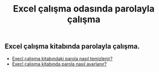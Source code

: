 ﻿---
title: Excel çalışma odasında parolayla çalışma
second_title: Aspose.Cells Cloud Documen
linktitle: Şifre
type: docs
url: /tr/workbook/password/
keywords: Working with password an Excel workbook
description: Aspose.Cells Cloud REST API, Excel çalışma kitabında parolayla çalışmayı destekler. SDK çeşitli geliştirme dillerini destekler. Bunlar arasında Android, C#, Go, Java, NodeJS, Perl, PHP, Python, Ruby ve Swift bulunur
weight: 100
---
## Excel çalışma kitabında parolayla çalışma.

- [Execl çalışma kitabındaki parola nasıl temizlenir?](/cells/tr/workbook/password/clear/)
- [Execl çalışma kitabında parola nasıl ayarlanır?](/cells/tr//workbook/password/modify/)
